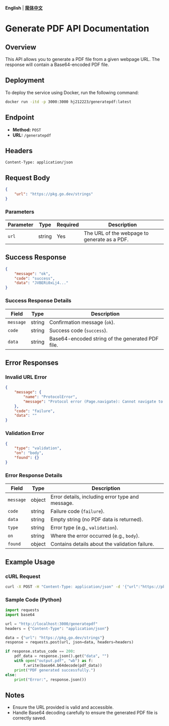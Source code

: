 **English** | [**简体中文**](./README.md)
# Generate PDF API Documentation

## Overview
This API allows you to generate a PDF file from a given webpage URL. The response will contain a Base64-encoded PDF file.

## Deployment
To deploy the service using Docker, run the following command:

```bash
docker run -itd -p 3000:3000 hj212223/generatepdf:latest
```

## Endpoint
- **Method:** `POST`
- **URL:** `/generatepdf`

## Headers
```http
Content-Type: application/json
```

## Request Body
```json
{
    "url": "https://pkg.go.dev/strings"
}
```

### Parameters
| Parameter | Type   | Required | Description                        |
|------------|--------|-----------|------------------------------------|
| `url`        | string | Yes         | The URL of the webpage to generate as a PDF. |

## Success Response
```json
{
    "message": "ok",
    "code": "success",
    "data": "JVBERi0xLj4..."
}
```

### Success Response Details
| Field     | Type   | Description                             |
|------------|--------|-----------------------------------------|
| `message`  | string | Confirmation message (`ok`).            |
| `code`     | string | Success code (`success`).                |
| `data`     | string | Base64-encoded string of the generated PDF file. |

## Error Responses

### Invalid URL Error
```json
{
    "message": {
        "name": "ProtocolError",
        "message": "Protocol error (Page.navigate): Cannot navigate to invalid URL"
    },
    "code": "failure",
    "data": ""
}
```

### Validation Error
```json
{
    "type": "validation",
    "on": "body",
    "found": {}
}
```

### Error Response Details
| Field       | Type   | Description                                            |
|--------------|--------|--------------------------------------------------------|
| `message`     | object | Error details, including error type and message.       |
| `code`        | string | Failure code (`failure`).                              |
| `data`        | string | Empty string (no PDF data is returned).                 |
| `type`        | string | Error type (e.g., `validation`).                        |
| `on`          | string | Where the error occurred (e.g., `body`).                 |
| `found`       | object | Contains details about the validation failure.            |

## Example Usage
### cURL Request
```bash
curl -X POST -H "Content-Type: application/json" -d '{"url":"https://pkg.go.dev/strings"}' http://localhost:3000/generatepdf
```

### Sample Code (Python)
```python
import requests
import base64

url = "http://localhost:3000/generatepdf"
headers = {"Content-Type": "application/json"}

data = {"url": "https://pkg.go.dev/strings"}
response = requests.post(url, json=data, headers=headers)

if response.status_code == 200:
    pdf_data = response.json().get("data", "")
    with open("output.pdf", "wb") as f:
        f.write(base64.b64decode(pdf_data))
    print("PDF generated successfully.")
else:
    print("Error:", response.json())
```

## Notes
- Ensure the URL provided is valid and accessible.
- Handle Base64 decoding carefully to ensure the generated PDF file is correctly saved.

